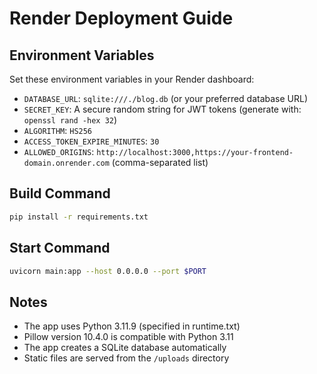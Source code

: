 # Render Deployment Guide

## Environment Variables

Set these environment variables in your Render dashboard:

- `DATABASE_URL`: `sqlite:///./blog.db` (or your preferred database URL)
- `SECRET_KEY`: A secure random string for JWT tokens (generate with: `openssl rand -hex 32`)
- `ALGORITHM`: `HS256`
- `ACCESS_TOKEN_EXPIRE_MINUTES`: `30`
- `ALLOWED_ORIGINS`: `http://localhost:3000,https://your-frontend-domain.onrender.com` (comma-separated list)

## Build Command

```bash
pip install -r requirements.txt
```

## Start Command

```bash
uvicorn main:app --host 0.0.0.0 --port $PORT
```

## Notes

- The app uses Python 3.11.9 (specified in runtime.txt)
- Pillow version 10.4.0 is compatible with Python 3.11
- The app creates a SQLite database automatically
- Static files are served from the `/uploads` directory
